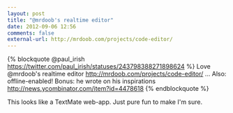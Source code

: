 ```yaml
---
layout: post
title: "@mrdoob's realtime editor"
date: 2012-09-06 12:56
comments: false
external-url: http://mrdoob.com/projects/code-editor/
---
```

{% blockquote @paul_irish https://twitter.com/paul_irish/statuses/243798388271898624 %}
Love @mrdoob's realtime editor http://mrdoob.com/projects/code-editor/ … Also: offline-enabled! Bonus: he wrote on his inspirations http://news.ycombinator.com/item?id=4478618 
{% endblockquote %}

This looks like a TextMate web-app. Just pure fun to make I'm sure.